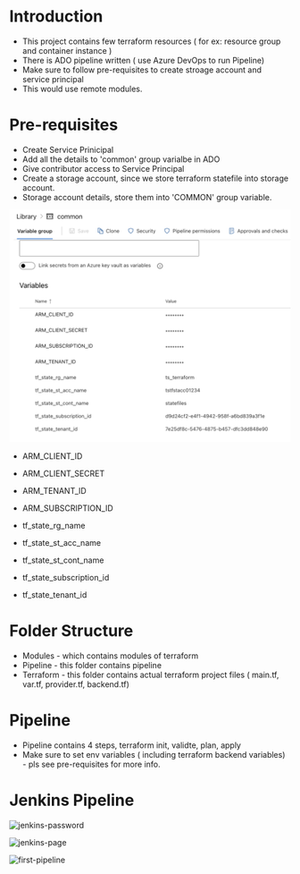# Introduction

- This project contains few terraform resources ( for ex: resource group and container instance )
- There is ADO pipeline written ( use Azure DevOps to run Pipeline)
- Make sure to follow pre-requisites to create stroage account and service principal
- This would use remote modules.

# Pre-requisites
 - Create Service Prinicipal
 - Add all the details to 'common' group varialbe in ADO
 - Give contributor access to Service Principal
 - Create a storage account, since we store terraform statefile into storage account.
 - Storage account details, store them into 'COMMON' group variable.

  ![Common](./img/common.png)

 * ARM_CLIENT_ID
 * ARM_CLIENT_SECRET
 * ARM_TENANT_ID
 * ARM_SUBSCRIPTION_ID

 * tf_state_rg_name
 * tf_state_st_acc_name
 * tf_state_st_cont_name
 * tf_state_subscription_id
 * tf_state_tenant_id

# Folder Structure
- Modules - which contains modules of terraform
- Pipeline - this folder contains pipeline
- Terraform - this folder contains actual terraform project files ( main.tf, var.tf, provider.tf, backend.tf)

# Pipeline
- Pipeline contains 4 steps, terraform init, validte, plan, apply 
- Make sure to set env variables ( including terraform backend variables) - pls see pre-requisites for more info.

# Jenkins Pipeline

![jenkins-password](https://github.com/techslateramu/ado-infra-jenkins/assets/123730077/31feb533-a166-4906-a75e-6848587c058c)


![jenkins-page](https://github.com/techslateramu/ado-infra-jenkins/assets/123730077/5b42bfc9-9ca9-4470-a279-0ebc35a608f5)


![first-pipeline](https://github.com/techslateramu/ado-infra-jenkins/assets/123730077/65d709c9-2327-457e-b891-236c21b5fa30)



